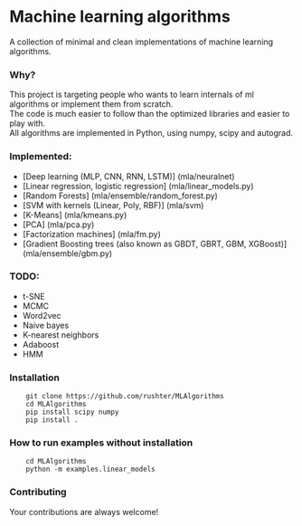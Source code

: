 # Machine learning algorithms
A collection of minimal and clean implementations of machine learning algorithms.

### Why?
This project is targeting people who wants to learn internals of ml algorithms or implement them from scratch.  
The code is much easier to follow than the optimized libraries and easier to play with.  
All algorithms are implemented in Python, using numpy, scipy and autograd.  

### Implemented:
* [Deep learning (MLP, CNN, RNN, LSTM)] (mla/neuralnet)
* [Linear regression, logistic regression] (mla/linear_models.py)
* [Random Forests] (mla/ensemble/random_forest.py)
* [SVM with kernels (Linear, Poly, RBF)] (mla/svm)
* [K-Means] (mla/kmeans.py)
* [PCA] (mla/pca.py)
* [Factorization machines] (mla/fm.py)
* [Gradient Boosting trees (also known as GBDT, GBRT, GBM, XGBoost)] (mla/ensemble/gbm.py)


### TODO:
* t-SNE
* MCMC
* Word2vec
* Naive bayes
* K-nearest neighbors
* Adaboost
* HMM

### Installation
        git clone https://github.com/rushter/MLAlgorithms
        cd MLAlgorithms
        pip install scipy numpy
        pip install .

### How to run examples without installation
        cd MLAlgorithms
        python -m examples.linear_models

### Contributing
Your contributions are always welcome!
